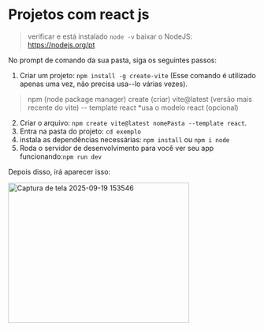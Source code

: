 # Projetos com react js
> verificar e está instalado ``node -v``
baixar o NodeJS: https://nodejs.org/pt

No prompt de comando da sua pasta, siga os seguintes passos:
1. Criar um projeto: `npm install -g create-vite` (Esse comando é utilizado apenas uma vez, não precisa usa--lo várias vezes).

> npm (node package manager) 
> create (criar)
> vite@latest (versão mais recente do vite)
> -- template react *usa o modelo react (opcional)

2. Criar o arquivo: `npm create vite@latest nomePasta --template react`.
3. Entra na pasta do projeto: `cd exemplo`
4. instala as dependências necessárias: `npm install` ou `npm i node`
5. Roda o servidor de desenvolvimento para você ver seu app funcionando:`npm run dev`

Depois disso, irá aparecer isso:

<img width="367" height="284" alt="Captura de tela 2025-09-19 153546" src="image.png" />

